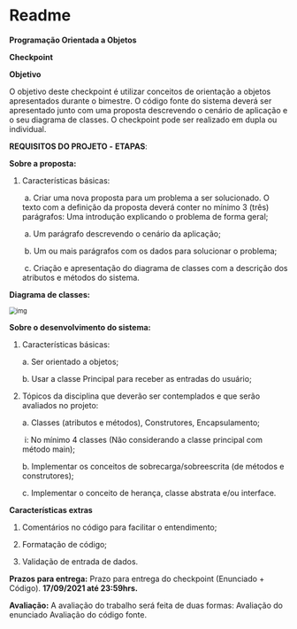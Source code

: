 # Readme

**Programação Orientada a Objetos**

**Checkpoint**

**Objetivo**

O objetivo deste checkpoint é utilizar conceitos de orientação a objetos apresentados durante o bimestre. O código fonte do sistema deverá ser apresentado junto com uma proposta descrevendo o cenário de aplicação e o seu diagrama de classes. O checkpoint pode ser realizado em dupla ou individual. 



**REQUISITOS DO PROJETO -** **ETAPAS**:



**Sobre a proposta:**

1. Características básicas:

   ​	a. Criar uma nova proposta para um problema a ser solucionado. O texto com a definição da proposta deverá conter no 		mínimo 3 (três) parágrafos: Uma introdução explicando o problema de forma geral; 

   ​	a. Um parágrafo descrevendo o cenário da aplicação;

   ​	b. Um ou mais parágrafos com os dados para solucionar o problema;

   ​	c. Criação e apresentação do diagrama de classes com a descrição dos atributos e métodos do sistema.



**Diagrama de classes:**



<img src="https://i.imgur.com/Q02zzMy.png" alt="img" style="zoom:80%;" />



**Sobre o desenvolvimento do sistema:**

1. Características básicas:

   a. Ser orientado a objetos;

   b. Usar a classe Principal para receber as entradas do usuário;

   

2. Tópicos da disciplina que deverão ser contemplados e que serão avaliados no projeto:

   a. Classes (atributos e métodos), Construtores, Encapsulamento;

   ​	i: No mínimo 4 classes (Não considerando a classe principal com método main);

   b. Implementar os conceitos de sobrecarga/sobreescrita (de métodos e construtores);

   c. Implementar o conceito de herança, classe abstrata e/ou interface.



**Características extras**

1. Comentários no código para facilitar o entendimento;

2. Formatação de código;
3. Validação de entrada de dados.



**Prazos para entrega:** 
Prazo para entrega do checkpoint (Enunciado + Código).  **17/09/2021 até 23:59hrs.**

**Avaliação:** 
A avaliação do trabalho será feita de duas formas: Avaliação do enunciado Avaliação do código fonte.